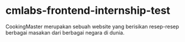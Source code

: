 # cmlabs-frontend-internship-test
CookingMaster merupakan sebuah website yang berisikan resep-resep berbagai masakan dari berbagai negara di dunia.
